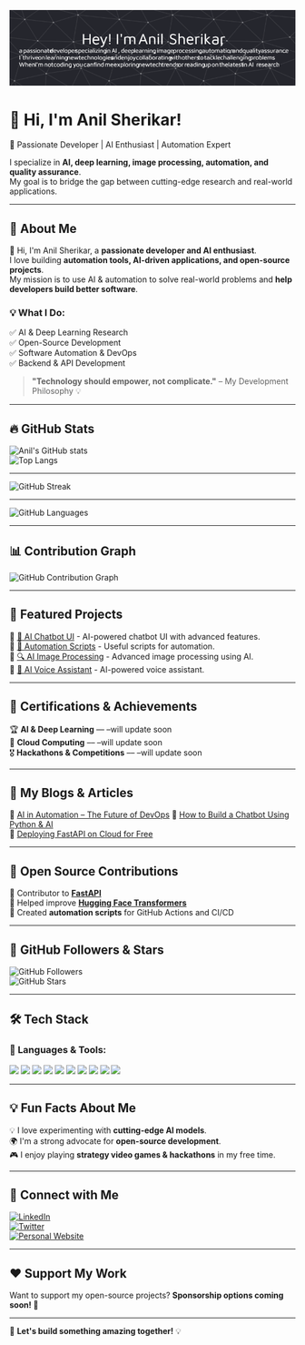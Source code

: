 ![Profile Banner](https://raw.githubusercontent.com/anilss147/anilss147/main/github-header-image.png)

# 👋 Hi, I'm Anil Sherikar!  

🚀 Passionate Developer | AI Enthusiast | Automation Expert  

I specialize in **AI, deep learning, image processing, automation, and quality assurance**.  
My goal is to bridge the gap between cutting-edge research and real-world applications.  

---

## 🌟 About Me  

👋 Hi, I'm Anil Sherikar, a **passionate developer and AI enthusiast**.  
I love building **automation tools, AI-driven applications, and open-source projects**.  
My mission is to use AI & automation to solve real-world problems and **help developers build better software**.  

### 💡 What I Do:
✅ AI & Deep Learning Research  
✅ Open-Source Development  
✅ Software Automation & DevOps  
✅ Backend & API Development  

> **"Technology should empower, not complicate."** – My Development Philosophy 💡  

---

## 🔥 GitHub Stats  
![Anil's GitHub stats](https://github-readme-stats.vercel.app/api?username=anilss147&show_icons=true&theme=tokyonight)  
![Top Langs](https://github-readme-stats.vercel.app/api/top-langs/?username=anilss147&layout=compact&theme=tokyonight)  

---

![GitHub Streak](https://streak-stats.demolab.com/?user=anilss147&theme=github-dark-blue)

---

![GitHub Languages](https://github-profile-summary-cards.vercel.app/api/cards/repos-per-language?username=anilss147&theme=github)


---

## 📊 Contribution Graph  
![GitHub Contribution Graph](https://github-profile-summary-cards.vercel.app/api/cards/profile-details?username=anilss147&theme=github)  

---

## 🚀 Featured Projects  
🔹 [🌟 AI Chatbot UI](https://github.com/anilss147/ai-chatbot-ui) - AI-powered chatbot UI with advanced features.  
🔹 [🚀 Automation Scripts](https://github.com/anilss147/automation-scripts) - Useful scripts for automation.  
🔹 [🔍 AI Image Processing](https://github.com/anilss147/ai-image-processing) - Advanced image processing using AI.  
🔹 [🎤 AI Voice Assistant](https://github.com/anilss147/ai-voice-assistant) - AI-powered voice assistant.  

---

## 📜 Certifications & Achievements  

🏆 **AI & Deep Learning** –– –will update soon  
📜 **Cloud Computing** –– –will update soon  
🎖️ **Hackathons & Competitions** –– –will update soon  

---

## 📖 My Blogs & Articles  

🔹 [AI in Automation – The Future of DevOps]([https://medium.com/@anilsherikar](https://medium.com/@anilieee207/ai-in-automation-the-future-of-devops-b125997d14ec))  
🔹 [How to Build a Chatbot Using Python & AI](https://dev.to/anilsherikar)  
🔹 [Deploying FastAPI on Cloud for Free](https://anilsherikar.dev/blog/fastapi-deployment)  

---

## 📢 Open Source Contributions  

🔹 Contributor to **[FastAPI](https://github.com/tiangolo/fastapi)**  
🔹 Helped improve **[Hugging Face Transformers](https://github.com/huggingface/transformers)**  
🔹 Created **automation scripts** for GitHub Actions and CI/CD  

---

## 👥 GitHub Followers & Stars  
![GitHub Followers](https://img.shields.io/github/followers/anilss147?style=social)  
![GitHub Stars](https://img.shields.io/github/stars/anilss147?style=social)  

---

## 🛠️ Tech Stack  

### 🚀 Languages & Tools:  
<p align="left">
  <img src="https://cdn.jsdelivr.net/gh/devicons/devicon/icons/python/python-original.svg" width="40px"/>
  <img src="https://cdn.jsdelivr.net/gh/devicons/devicon/icons/javascript/javascript-original.svg" width="40px"/>
  <img src="https://cdn.jsdelivr.net/gh/devicons/devicon/icons/docker/docker-original.svg" width="40px"/>
  <img src="https://cdn.jsdelivr.net/gh/devicons/devicon/icons/flask/flask-original.svg" width="40px"/>
  <img src="https://cdn.jsdelivr.net/gh/devicons/devicon/icons/opencv/opencv-original.svg" width="40px"/>
  <img src="https://cdn.jsdelivr.net/gh/devicons/devicon/icons/git/git-original.svg" width="40px"/>
  <img src="https://cdn.jsdelivr.net/gh/devicons/devicon/icons/tensorflow/tensorflow-original.svg" width="40px"/>
  <img src="https://cdn.jsdelivr.net/gh/devicons/devicon/icons/pytorch/pytorch-original.svg" width="40px"/>
  <img src="https://cdn.jsdelivr.net/gh/devicons/devicon/icons/fastapi/fastapi-original.svg" width="40px"/>
  <img src="https://cdn.jsdelivr.net/gh/devicons/devicon/icons/linux/linux-original.svg" width="40px"/>
</p>  

---

## 💡 Fun Facts About Me  

💡 I love experimenting with **cutting-edge AI models**.  
🌍 I'm a strong advocate for **open-source development**.  
🎮 I enjoy playing **strategy video games & hackathons** in my free time.  

---

## 🔗 Connect with Me  

[![LinkedIn](https://img.shields.io/badge/-LinkedIn-0077B5?style=flat&logo=linkedin&logoColor=white)](https://www.linkedin.com/in/anil-sherikar/)  
[![Twitter](https://img.shields.io/badge/-Twitter-1DA1F2?style=flat&logo=twitter&logoColor=white)](https://x.com/anil_sherikar09)  
[![Personal Website](https://img.shields.io/badge/-Website-000000?style=flat&logo=github&logoColor=white)](https://anilsherikar.dev/)  

---


## ❤️ Support My Work  

Want to support my open-source projects? **Sponsorship options coming soon! 🚀**

---

🚀 **Let's build something amazing together!** 💡  
